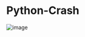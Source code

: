 # Python-Crash
![image](https://user-images.githubusercontent.com/55480333/191489437-18918a23-ae11-480a-9677-bf24e37e5db1.png)
